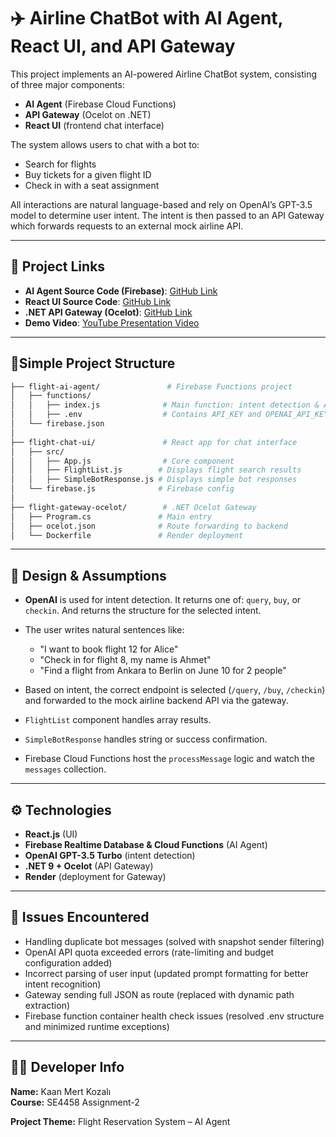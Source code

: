 # ✈️ Airline ChatBot with AI Agent, React UI, and API Gateway

This project implements an AI-powered Airline ChatBot system, consisting of three major components:

* **AI Agent** (Firebase Cloud Functions)
* **API Gateway** (Ocelot on .NET)
* **React UI** (frontend chat interface)

The system allows users to chat with a bot to:

* Search for flights
* Buy tickets for a given flight ID
* Check in with a seat assignment

All interactions are natural language-based and rely on OpenAI’s GPT-3.5 model to determine user intent. The intent is then passed to an API Gateway which forwards requests to an external mock airline API.

---

## 🔗 Project Links

* **AI Agent Source Code (Firebase)**: [GitHub Link](https://github.com/kozachad/airline-ai_agent)
* **React UI Source Code**: [GitHub Link](https://github.com/kozachad/airline-ui)
* **.NET API Gateway (Ocelot)**: [GitHub Link](https://github.com/kozachad/ocelot-gateway)
* **Demo Video**: [YouTube Presentation Video](https://youtu.be/O1WZ8DQaprM)

---

## 📁Simple Project Structure

```bash
├── flight-ai-agent/               # Firebase Functions project
│   ├── functions/
│   │   ├── index.js              # Main function: intent detection & API proxy
│   │   ├── .env                  # Contains API_KEY and OPENAI_API_KEY
│   └── firebase.json
│
├── flight-chat-ui/               # React app for chat interface
│   ├── src/
│   │   ├── App.js                # Core component
│   │   ├── FlightList.js        # Displays flight search results
│   │   ├── SimpleBotResponse.js # Displays simple bot responses
│   └── firebase.js              # Firebase config
│
├── flight-gateway-ocelot/        # .NET Ocelot Gateway
│   ├── Program.cs               # Main entry
│   ├── ocelot.json              # Route forwarding to backend
│   └── Dockerfile               # Render deployment
```

---

## 🧠 Design & Assumptions

* **OpenAI** is used for intent detection. It returns one of: `query`, `buy`, or `checkin`. And returns the structure for the selected intent.
* The user writes natural sentences like:

  * "I want to book flight 12 for Alice"
  * "Check in for flight 8, my name is Ahmet"
  * "Find a flight from Ankara to Berlin on June 10 for 2 people"
* Based on intent, the correct endpoint is selected (`/query`, `/buy`, `/checkin`) and forwarded to the mock airline backend API via the gateway.
* `FlightList` component handles array results.
* `SimpleBotResponse` handles string or success confirmation.
* Firebase Cloud Functions host the `processMessage` logic and watch the `messages` collection.

---

## ⚙️ Technologies

* **React.js** (UI)
* **Firebase Realtime Database & Cloud Functions** (AI Agent)
* **OpenAI GPT-3.5 Turbo** (intent detection)
* **.NET 9 + Ocelot** (API Gateway)
* **Render** (deployment for Gateway)

---

## 🧪 Issues Encountered

* Handling duplicate bot messages (solved with snapshot sender filtering)
* OpenAI API quota exceeded errors (rate-limiting and budget configuration added)
* Incorrect parsing of user input (updated prompt formatting for better intent recognition)
* Gateway sending full JSON as route (replaced with dynamic path extraction)
* Firebase function container health check issues (resolved .env structure and minimized runtime exceptions)

---

## 👨‍💻 Developer Info

**Name:** Kaan Mert Kozalı  
**Course:** SE4458 Assignment-2

**Project Theme:** Flight Reservation System – AI Agent

